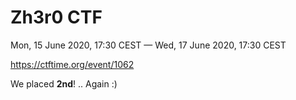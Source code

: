 # Zh3r0 CTF

Mon, 15 June 2020, 17:30 CEST — Wed, 17 June 2020, 17:30 CEST

https://ctftime.org/event/1062

We placed **2nd**! .. Again :)
